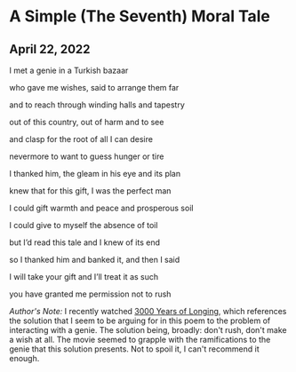 # A Simple (The Seventh) Moral Tale
## April 22, 2022

I met a genie in a Turkish bazaar

who gave me wishes, said to arrange them far

and to reach through winding halls and tapestry

out of this country, out of harm and to see

and clasp for the root of all I can desire

nevermore to want to guess hunger or tire

I thanked him, the gleam in his eye and its plan

knew that for this gift, I was the perfect man

I could gift warmth and peace and prosperous soil

I could give to myself the absence of toil

but I’d read this tale and I knew of its end

so I thanked him and banked it, and then I said

I will take your gift and I’ll treat it as such

you have granted me permission not to rush


<i>Author's Note:</i> I recently watched [3000 Years of Longing](https://www.imdb.com/title/tt9198364/), which references the solution that I seem to be arguing for in this poem to the problem of interacting with a genie. The solution being, broadly: don't rush, don't make a wish at all. The movie seemed to grapple with the ramifications to the genie that this solution presents. Not to spoil it, I can't recommend it enough. 
